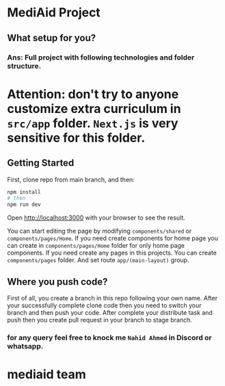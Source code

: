 # MediAid Project

## What setup for you?
### Ans: Full project with following technologies and folder structure.

# Attention: don't try to anyone customize extra curriculum in `src/app` folder. `Next.js` is very sensitive for this folder.
## Getting Started

First, clone repo from main branch, and then:

```bash
npm install
# then
npm run dev
```

Open [http://localhost:3000](http://localhost:3000) with your browser to see the result.

You can start editing the page by modifying `components/shared` or `components/pages/Home`. If you need create components for home page you can create in `components/pages/Home` folder for only home page components. If you need create any pages in this projects. You can create `components/pages` folder. And set route `app/(main-layout)` group.

## Where you push code? 
First of all, you create a branch in this repo following your own name. After your successfully complete clone code then you need to switch your branch and then push your code. After complete your distribute task and push then you create pull request in your branch to stage branch.

### for any query feel free to knock me `Nahid Ahmed` in Discord or whatsapp.
# mediaid team
